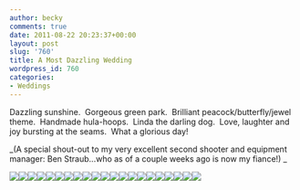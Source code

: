 ```yaml
---
author: becky
comments: true
date: 2011-08-22 20:23:37+00:00
layout: post
slug: '760'
title: A Most Dazzling Wedding
wordpress_id: 760
categories:
- Weddings
---
```


Dazzling sunshine.  Gorgeous green park.  Brilliant peacock/butterfly/jewel theme.  Handmade hula-hoops.  Linda the darling dog.  Love, laughter and joy bursting at the seams.  What a glorious day!




_(A special shout-out to my very excellent second shooter and equipment manager: Ben Straub...who as of a couple weeks ago is now my fiance!)
_




_[![](http://beta.beckyjenson.com/wp-content/uploads/2011/08/blog-June11-00011.jpg)](http://beta.beckyjenson.com/wp-content/uploads/2011/08/blog-June11-00011.jpg)_[![](http://beta.beckyjenson.com/wp-content/uploads/2011/08/blog-June11-00021.jpg)](http://beta.beckyjenson.com/wp-content/uploads/2011/08/blog-June11-00021.jpg)[![](http://beta.beckyjenson.com/wp-content/uploads/2011/08/blog-June11-00031.jpg)](http://beta.beckyjenson.com/wp-content/uploads/2011/08/blog-June11-00031.jpg)[![](http://beta.beckyjenson.com/wp-content/uploads/2011/08/blog-June11-00041.jpg)](http://beta.beckyjenson.com/wp-content/uploads/2011/08/blog-June11-00041.jpg)[![](http://beta.beckyjenson.com/wp-content/uploads/2011/08/blog-June11-00051.jpg)](http://beta.beckyjenson.com/wp-content/uploads/2011/08/blog-June11-00051.jpg)[![](http://beta.beckyjenson.com/wp-content/uploads/2011/08/blog-June11-00071.jpg)](http://beta.beckyjenson.com/wp-content/uploads/2011/08/blog-June11-00071.jpg)[![](http://beta.beckyjenson.com/wp-content/uploads/2011/08/blog-June11-00061.jpg)](http://beta.beckyjenson.com/wp-content/uploads/2011/08/blog-June11-00061.jpg)[![](http://beta.beckyjenson.com/wp-content/uploads/2011/08/blog-June11-00081.jpg)](http://beta.beckyjenson.com/wp-content/uploads/2011/08/blog-June11-00081.jpg)[![](http://beta.beckyjenson.com/wp-content/uploads/2011/08/blog-June11-0009.jpg)](http://beta.beckyjenson.com/wp-content/uploads/2011/08/blog-June11-0009.jpg)[![](http://beta.beckyjenson.com/wp-content/uploads/2011/08/blog-June11-0016.jpg)](http://beta.beckyjenson.com/wp-content/uploads/2011/08/blog-June11-0016.jpg)[![](http://beta.beckyjenson.com/wp-content/uploads/2011/08/blog-June11-0010.jpg)](http://beta.beckyjenson.com/wp-content/uploads/2011/08/blog-June11-0010.jpg)[![](http://beta.beckyjenson.com/wp-content/uploads/2011/08/blog-June11-0011.jpg)](http://beta.beckyjenson.com/wp-content/uploads/2011/08/blog-June11-0011.jpg)[![](http://beta.beckyjenson.com/wp-content/uploads/2011/08/blog-June11-0012.jpg)](http://beta.beckyjenson.com/wp-content/uploads/2011/08/blog-June11-0012.jpg)[![](http://beta.beckyjenson.com/wp-content/uploads/2011/08/blog-June11-0013.jpg)](http://beta.beckyjenson.com/wp-content/uploads/2011/08/blog-June11-0013.jpg)[![](http://beta.beckyjenson.com/wp-content/uploads/2011/08/blog-June11-0014.jpg)](http://beta.beckyjenson.com/wp-content/uploads/2011/08/blog-June11-0014.jpg)[![](http://beta.beckyjenson.com/wp-content/uploads/2011/08/blog-June11-0015.jpg)](http://beta.beckyjenson.com/wp-content/uploads/2011/08/blog-June11-0015.jpg)[![](http://beta.beckyjenson.com/wp-content/uploads/2011/08/blog-June11-0018.jpg)](http://beta.beckyjenson.com/wp-content/uploads/2011/08/blog-June11-0018.jpg)[![](http://beta.beckyjenson.com/wp-content/uploads/2011/08/blog-June11-0019.jpg)](http://beta.beckyjenson.com/wp-content/uploads/2011/08/blog-June11-0019.jpg)[![](http://beta.beckyjenson.com/wp-content/uploads/2011/08/blog-June11-0020.jpg)](http://beta.beckyjenson.com/wp-content/uploads/2011/08/blog-June11-0020.jpg)[![](http://beta.beckyjenson.com/wp-content/uploads/2011/08/blog-June11-0021.jpg)](http://beta.beckyjenson.com/wp-content/uploads/2011/08/blog-June11-0021.jpg)[![](http://beta.beckyjenson.com/wp-content/uploads/2011/08/blog-June11-0022.jpg)](http://beta.beckyjenson.com/wp-content/uploads/2011/08/blog-June11-0022.jpg)
